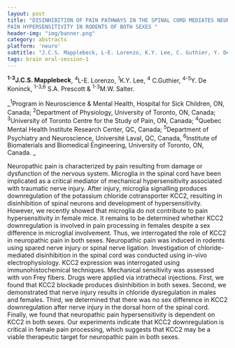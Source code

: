 ```yaml
---
layout: post
title: "DISINHIBITION OF PAIN PATHWAYS IN THE SPINAL CORD MEDIATES NEUROPATHIC
PAIN HYPERSENSITIVITY IN RODENTS OF BOTH SEXES "
header-img: "img/banner.png"
category: abstracts
platform: 'neuro'
subtitle: "J.C.S. Mapplebeck, L-E. Lorenzo, K.Y. Lee, C. Guthier, Y. De Koninck, S.A. Prescott & M.W. Salter"
tags: brain oral-session-1
---
```

**<sup>1-3</sup>J.C.S. Mapplebeck**, <sup>4</sup>L-E. Lorenzo, <sup>1</sup>K.Y. Lee, <sup>4</sup> C.Guthier, <sup>4-5</sup>Y. De Koninck, <sup>1-3,6</sup> S.A. Prescott & <sup>1-3</sup>M.W. Salter.

_<sup>1</sup>Program in Neuroscience & Mental Health, Hospital for Sick Children,
ON, Canada; <sup>2</sup>Department of Physiology, University of Toronto, ON,
Canada; <sup>3</sup>University of Toronto Centre for the Study of Pain, ON,
Canada; <sup>4</sup>Quebec Mental Health Institute Research Center, QC, Canada;
<sup>5</sup>Department of Psychiatry and Neuroscience, Université Laval, QC,
Canada, <sup>6</sup>Institute of Biomaterials and Biomedical Engineering,
University of Toronto, ON, Canada. _

Neuropathic pain is characterized by pain resulting from damage or
dysfunction of the nervous system. Microglia in the spinal cord have
been implicated as a critical mediator of mechanical hypersensitivity
associated with traumatic nerve injury. After injury, microglia
signalling produces downregulation of the potassium chloride
cotransporter KCC2, resulting in disinhibition of spinal neurons and
development of hypersensitivity. However, we recently showed that
microglia do not contribute to pain hypersensitivity in female mice. It
remains to be determined whether KCC2 downregulation is involved in pain
processing in females despite a sex difference in microglial
involvement. Thus, we interrogated the role of KCC2 in neuropathic pain
in both sexes. Neuropathic pain was induced in rodents using spared
nerve injury or spinal nerve ligation. Investigation of
chloride-mediated disinhibition in the spinal cord was conducted using
in-vivo electrophysiology. KCC2 expression was interrogated using
immunohistochemical techniques. Mechanical sensitivity was assessed with
von Frey fibers. Drugs were applied via intrathecal injections. First,
we found that KCC2 blockade produces disinhibition in both sexes.
Second, we demonstrated that nerve injury results in chloride
dysregulation in males and females. Third, we determined that there was
no sex difference in KCC2 downregulation after nerve injury in the
dorsal horn of the spinal cord. Finally, we found that neuropathic pain
hypersensitivity is dependent on KCC2 in both sexes. Our experiments
indicate that KCC2 downregulation is critical in female pain processing,
which suggests that KCC2 may be a viable therapeutic target for
neuropathic pain in both sexes.
